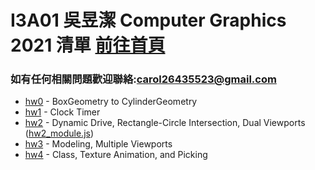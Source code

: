 # I3A01 吳昱潔 Computer Graphics 2021 清單 [前往首頁](https://wuyuchieh.github.io/CGhws/index.html)
### 如有任何相關問題歡迎聯絡:[carol26435523@gmail.com](mailto:carol26435523@gmail.com)
- [hw0](https://github.com/WuYuChieh/CGhws/blob/master/hw0.html) - BoxGeometry to CylinderGeometry
- [hw1](https://github.com/WuYuChieh/CGhws/blob/master/hw1.html) - Clock Timer
- [hw2](https://github.com/WuYuChieh/CGhws/blob/master/hw2.html) - Dynamic Drive, Rectangle-Circle Intersection, Dual Viewports ([hw2_module.js](https://github.com/WuYuChieh/CGhws/blob/master/hw2_module.js))
- [hw3](https://github.com/WuYuChieh/CGhws/blob/master/hw3.html) - Modeling, Multiple Viewports
- [hw4](https://github.com/WuYuChieh/CGhws/blob/master/hw4.html) - Class, Texture Animation, and Picking

